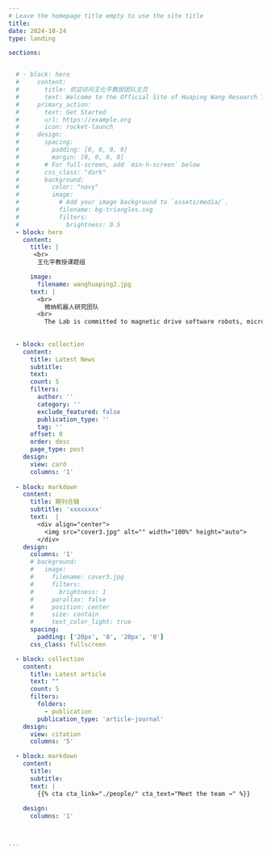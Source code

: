 ```yaml
---
# Leave the homepage title empty to use the site title
title:
date: 2024-10-24
type: landing

sections:


  # - block: hero
  #     content:
  #       title: 欢迎访问王化平教授团队主页
  #       text: Welcome to the Official Site of Huaping Wang Research Team
  #     primary_action:
  #       text: Get Started
  #       url: https://example.org
  #       icon: rocket-launch
  #     design:
  #       spacing:
  #         padding: [0, 0, 0, 0]
  #         margin: [0, 0, 0, 0]
  #       # For full-screen, add `min-h-screen` below
  #       css_class: "dark"
  #       background:
  #         color: "navy"
  #         image:
  #           # Add your image background to `assets/media/`.
  #           filename: bg-triangles.svg
  #           filters:
  #             brightness: 0.5
  - block: hero
    content:
      title: |
       <br>
        王化平教授课题组

      image:
        filename: wanghuaping2.jpg
      text: |
        <br>
          微纳机器人研究团队
        <br>
          The Lab is committed to magnetic drive software robots, micro and nano robots, micro-scale automation and other fields of research.
      
  
  - block: collection
    content:
      title: Latest News
      subtitle:
      text:
      count: 5
      filters:
        author: ''
        category: ''
        exclude_featured: false
        publication_type: ''
        tag: ''
      offset: 0
      order: desc
      page_type: post
    design:
      view: card
      columns: '1'
  
  - block: markdown
    content:
      title: 期刊合辑
      subtitle: 'xxxxxxxx'
      text:  |  
        <div align="center">
          <img src="cover3.jpg" alt="" width="100%" height="auto">
        </div>
    design:
      columns: '1'
      # background:
      #   image: 
      #     filename: cover3.jpg
      #     filters:
      #       brightness: 1
      #     parallax: false
      #     position: center
      #     size: contain
      #     text_color_light: true
      spacing:
        padding: ['20px', '0', '20px', '0']
      css_class: fullscreen

  - block: collection
    content:
      title: Latest article
      text: ""
      count: 5
      filters:
        folders:
          - publication
        publication_type: 'article-journal'
    design:
      view: citation
      columns: '5'

  - block: markdown
    content:
      title: 
      subtitle: 
      text: |
        {{% cta cta_link="./people/" cta_text="Meet the team →" %}}
        
    design:
      columns: '1'



---
```


